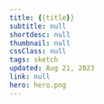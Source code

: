 ```yaml
---
title: {{title}}
subtitle: null
shortdesc: null
thumbnail: null
cssClass: null
tags: sketch
updated: Aug 21, 2023
link: null
hero: hero.png
---
```


